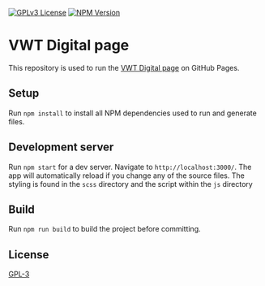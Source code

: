 [![GPLv3 License](https://img.shields.io/badge/License-GPL%20v3-yellow.svg)](https://opensource.org/licenses/)
[![NPM Version](https://img.shields.io/npm/v/npm.svg?style=flat)]()

# VWT Digital page

This repository is used to run the [VWT Digital page](https://vwt-digital.github.io/) on GitHub Pages.

## Setup

Run `npm install` to install all NPM dependencies used to run and generate files.

## Development server

Run `npm start` for a dev server. Navigate to `http://localhost:3000/`. The app will automatically reload if you change any of the source files. The styling is found in the `scss` directory and the script within the `js` directory

## Build

Run `npm run build` to build the project before committing.

## License
[GPL-3](https://www.gnu.org/licenses/gpl-3.0.en.html)
